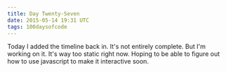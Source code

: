 ```yaml
---
title: Day Twenty-Seven
date: 2015-05-14 19:31 UTC
tags: 100daysofcode
---
```


Today I added the timeline back in. It's not entirely complete. But I'm working on it. It's way too static right now. Hoping to be able to figure out how to use javascript to make it interactive soon.
